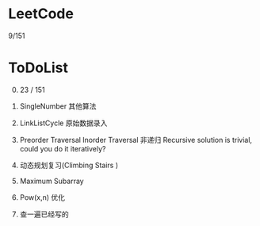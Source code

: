 LeetCode 
====================
9/151


ToDoList
====================
0. 23 / 151

1. SingleNumber 其他算法

2. LinkListCycle 原始数据录入

3. Preorder Traversal  Inorder Traversal  非递归  Recursive solution is trivial, could you do it iteratively?

4. 动态规划复习(Climbing Stairs )

5. Maximum Subarray

6. Pow(x,n)  优化

7. 查一遍已经写的